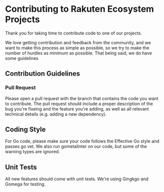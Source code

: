 # Contributing to Rakuten Ecosystem Projects

Thank you for taking time to contribute code to one of our projects.

We love getting contribution and feedback from the community, and we want to
make this process as simple as possible, so we try to make the number of
hurdles as minimum as possible. That being said, we do have some guidelines

## Contribution Guidelines

### Pull Request

Please open a pull request with the branch that contains the code you want to
contribute. The pull request should include a proper description of the bug
you're fixeing and the feature you're adding, as well as all relevant
technical details (e.g. adding a new dependency).

## Coding Style

For Go code, please make sure your code follows the Effective Go style and
passes go vet. We also run gometalinter on our code, but some of the warning
types are ignored.

## Unit Tests

All new features should come with unit tests. We're using Gingkgo and Gomega
for testing.

